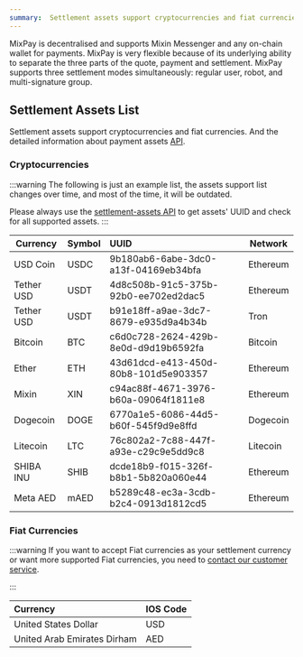 ```yaml
---
summary:  Settlement assets support cryptocurrencies and fiat currencies.
---
```


MixPay is decentralised and supports Mixin Messenger and any on-chain wallet for payments. MixPay is very flexible because of its underlying ability to separate the three parts of the quote, payment and settlement. MixPay supports three settlement modes simultaneously: regular user, robot, and multi-signature group.

## Settlement Assets List

Settlement assets support cryptocurrencies and fiat currencies. And the detailed information about payment assets [API](https://mixpay.me/developers/api/assets/settlement-assets).

### **Cryptocurrencies**



:::warning
The following is just an example list, the assets support list changes over time, and most of the time, it will be outdated. 

Please always use the [settlement-assets API](https://mixpay.me/developers/api/assets/settlement-assets) to get assets' UUID and check for all supported assets.
:::



| Currency | Symbol | UUID | Network |
| --- | --- | :-- | --- |
| USD Coin | USDC | 9b180ab6-6abe-3dc0-a13f-04169eb34bfa | Ethereum |
| Tether USD | USDT | 4d8c508b-91c5-375b-92b0-ee702ed2dac5 | Ethereum |
| Tether USD | USDT | b91e18ff-a9ae-3dc7-8679-e935d9a4b34b | Tron |
| Bitcoin | BTC | c6d0c728-2624-429b-8e0d-d9d19b6592fa | Bitcoin |
| Ether | ETH | 43d61dcd-e413-450d-80b8-101d5e903357 | Ethereum |
| Mixin | XIN | c94ac88f-4671-3976-b60a-09064f1811e8 | Ethereum |
| Dogecoin | DOGE | 6770a1e5-6086-44d5-b60f-545f9d9e8ffd | Dogecoin |
| Litecoin | LTC | 76c802a2-7c88-447f-a93e-c29c9e5dd9c8 | Litecoin |
| SHIBA INU | SHIB | dcde18b9-f015-326f-b8b1-5b820a060e44 | Ethereum |
| Meta AED | mAED | b5289c48-ec3a-3cdb-b2c4-0913d1812cd5 | Ethereum |

### **Fiat Currencies**



:::warning
If you want to accept Fiat currencies as your settlement currency or want more supported Fiat currencies, you need to [contact our customer service](https://mixpay.me/developers/guides/contact-customer-service).

:::



| Currency | IOS Code |
| :-- | --- |
| United States Dollar | USD |
| United Arab Emirates Dirham | AED |
